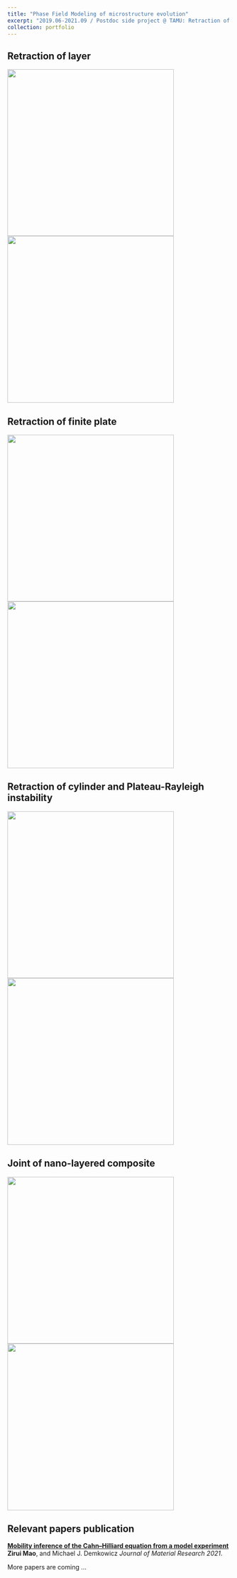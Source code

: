 ```yaml
---
title: "Phase Field Modeling of microstructure evolution"
excerpt: "2019.06-2021.09 / Postdoc side project @ TAMU: Retraction of layer, finite plate, and cylinder, NMC"
collection: portfolio
---
```




## Retraction of  layer

<img src="https://maozirui.github.io/images/independent.gif" width="375"/><img src="https://maozirui.github.io/images/dependent.gif" width="375"/>





## Retraction of finite plate  

<img src="https://maozirui.github.io/images/36.gif" width="375"/>  <img src="https://maozirui.github.io/images/60.gif" width="375"/>



## Retraction of cylinder and Plateau-Rayleigh instability

<img src="https://maozirui.github.io/images/finite cylinder retraction.gif" width="375"/><img src="https://maozirui.github.io/images/cylinder retraction.gif" width="375"/>


## Joint of nano-layered composite

<img src="https://maozirui.github.io/images/NMC1.gif" width="375"/><img src="https://maozirui.github.io/images/NMC2.gif" width="375"/>



## Relevant papers publication
<b>[Mobility inference of the Cahn–Hilliard equation from a model experiment](https://maozirui.github.io/publications/PFM_mobility-2021)</b> <br> 
<b>Zirui Mao</b>, and Michael J. Demkowicz
<i>Journal of Material Research 2021</i>.

More papers are coming ...
